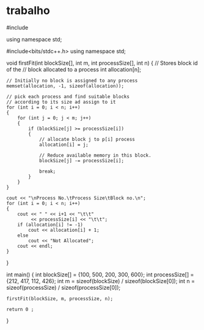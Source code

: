 # trabalho
#include <iostream>

using namespace std;

#include<bits/stdc++.h>
using namespace std;


void firstFit(int blockSize[], int m,
              int processSize[], int n)
{
    // Stores block id of the
    // block allocated to a process
    int allocation[n];

    // Initially no block is assigned to any process
    memset(allocation, -1, sizeof(allocation));

    // pick each process and find suitable blocks
    // according to its size ad assign to it
    for (int i = 0; i < n; i++)
    {
        for (int j = 0; j < m; j++)
        {
            if (blockSize[j] >= processSize[i])
            {
                // allocate block j to p[i] process
                allocation[i] = j;

                // Reduce available memory in this block.
                blockSize[j] -= processSize[i];

                break;
            }
        }
    }

    cout << "\nProcess No.\tProcess Size\tBlock no.\n";
    for (int i = 0; i < n; i++)
    {
        cout << " " << i+1 << "\t\t"
             << processSize[i] << "\t\t";
        if (allocation[i] != -1)
            cout << allocation[i] + 1;
        else
            cout << "Not Allocated";
        cout << endl;
    }
}

int main()
{
    int blockSize[] = {100, 500, 200, 300, 600};
    int processSize[] = {212, 417, 112, 426};
    int m = sizeof(blockSize) / sizeof(blockSize[0]);
    int n = sizeof(processSize) / sizeof(processSize[0]);

    firstFit(blockSize, m, processSize, n);

    return 0 ;
}
